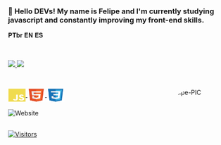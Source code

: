 ### 👋 Hello DEVs! My name is Felipe and I'm currently studying javascript and constantly improving my front-end skills. 
𝐏𝐓𝐛𝐫 𝐄𝐍 𝐄𝐒

##

<div><br>
  <a href="https://github.com/FelipeFMedeiros">
  <img height="180em" src="https://github-readme-stats.vercel.app/api?username=felipefmedeiros&show_icons=true&theme=merko"/>
  <img height="180em" src="https://github-readme-stats.vercel.app/api/top-langs/?username=felipefmedeiros&layout=compact&theme=merko"/>
</div>

## 
  
<div style="display: inline_block"><br>
  <img align="center" alt="Js" height="30" width="40" src="https://raw.githubusercontent.com/devicons/devicon/master/icons/javascript/javascript-plain.svg">
  <img align="center" alt="HTML" height="30" width="40" src="https://raw.githubusercontent.com/devicons/devicon/master/icons/html5/html5-original.svg">
  <img align="center" alt="CSS" height="30" width="40" src="https://raw.githubusercontent.com/devicons/devicon/master/icons/css3/css3-original.svg">
  <img align="right" alt="Felipe-PIC" height="150" width="150" style="border-radius:50%;" src="https://img001.prntscr.com/file/img001/GAt0U55mSoy7x4aY3_6JsA.png">
</div>
  
<div><br>
  <a href="https://www.linkedin.com/in/felipe-medeiros-487247268/">
  <img align="left" alt="Website " height="30" src="https://img.shields.io/badge/website-000000?style=for-the-badge&logo=About.me&logoColor=white"/>
</div><br><br>
  
 [![Visitors](https://visitor-badge.glitch.me/badge?page_id=github/felipefmedeiros)](https://github.com/felipefmedeiros)
